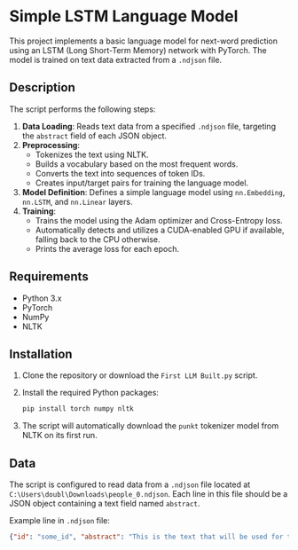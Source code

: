 # Simple LSTM Language Model

This project implements a basic language model for next-word prediction using an LSTM (Long Short-Term Memory) network with PyTorch. The model is trained on text data extracted from a `.ndjson` file.

## Description

The script performs the following steps:
1.  **Data Loading**: Reads text data from a specified `.ndjson` file, targeting the `abstract` field of each JSON object.
2.  **Preprocessing**:
    *   Tokenizes the text using NLTK.
    *   Builds a vocabulary based on the most frequent words.
    *   Converts the text into sequences of token IDs.
    *   Creates input/target pairs for training the language model.
3.  **Model Definition**: Defines a simple language model using `nn.Embedding`, `nn.LSTM`, and `nn.Linear` layers.
4.  **Training**:
    *   Trains the model using the Adam optimizer and Cross-Entropy loss.
    *   Automatically detects and utilizes a CUDA-enabled GPU if available, falling back to the CPU otherwise.
    *   Prints the average loss for each epoch.

## Requirements

*   Python 3.x
*   PyTorch
*   NumPy
*   NLTK

## Installation

1.  Clone the repository or download the `First LLM Built.py` script.

2.  Install the required Python packages:
    ```bash
    pip install torch numpy nltk
    ```

3.  The script will automatically download the `punkt` tokenizer model from NLTK on its first run.

## Data

The script is configured to read data from a `.ndjson` file located at `C:\Users\doubl\Downloads\people_0.ndjson`. Each line in this file should be a JSON object containing a text field named `abstract`.

Example line in `.ndjson` file:
```json
{"id": "some_id", "abstract": "This is the text that will be used for training the model."}
